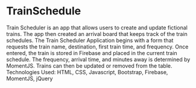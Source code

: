 # TrainSchedule
Train Scheduler is an app that allows users to create and update fictional trains. The app then created an arrival board that keeps track of the train schedules. The Train Scheduler Application begins with a form that requests the train name, destination, first train time, and frequency. Once entered, the train is stored in Firebase and placed in the current train schedule. The frequency, arrival time, and minutes away is determined by MomentJS. Trains can then be updated or removed from the table.  Technologies Used: HTML, CSS, Javascript, Bootstrap, Firebase, MomentJS, jQuery
